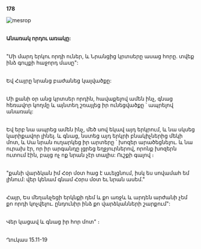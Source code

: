 **178**

![mesrop](https://volamar.ru/audio_video/foto/01/detbible/B372.BMP)

\
**Անառակ որդու առակը:**

\
"Մի մարդ երկու որդի ուներ, և Նրանցից կրտսերը ասաց հորը. տվեք ինձ գույքի հաջորդ մասը":

\
Եվ Հայրը նրանց բաժանեց կալվածքը:

\
Մի քանի օր անց կրտսեր որդին, հավաքելով ամեն ինչ, գնաց հեռավոր կողմը և այնտեղ շռայլեց իր ունեցվածքը ՝ ապրելով անառակ:

\
Եվ երբ նա ապրեց ամեն ինչ, մեծ սով եկավ այդ երկրում, և նա սկսեց կարիքավոր լինել. և գնաց, նստեց այդ երկրի բնակիչներից մեկի մոտ, և Սա նրան ուղարկեց իր արտերը ՝ խոզեր արածեցնելու. և նա ուրախ էր, որ իր արգանդը լցրեց եղջյուրներով, որոնք խոզերն ուտում էին, բայց ոչ ոք նրան չէր տալիս:
Ուշքի գալով ։

\
"քանի վարձկան իմ Հօր մօտ հաց է աւելցնում, իսկ ես սովամահ եմ լինում: վեր կենամ գնամ Հօրս մօտ եւ նրան ասեմ."

\
Հայր, Ես մեղանչեցի երկնքի դեմ և քո առջև և արդեն արժանի չեմ քո որդի կոչվելու. ընդունիր ինձ քո վարձկանների շարքում":

\
Վեր կացավ և գնաց իր հոր մոտ" ։

\
Ղուկաս 15.11-19
